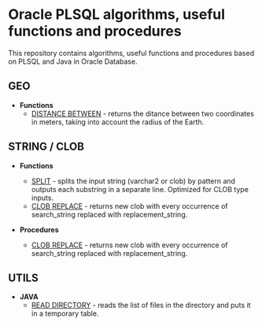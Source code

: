 # Oracle PLSQL algorithms, useful functions and procedures

This repository contains algorithms, useful functions and procedures 
based on PLSQL and Java in Oracle Database.

## GEO

* **Functions**
  * [DISTANCE BETWEEN](geo/distance_between.ddl) - returns the ditance between two coordinates in meters, taking into account the radius of the Earth.


## STRING / CLOB

* **Functions**
  * [SPLIT](string/split_.ddl) - splits the input string (varchar2 or clob) by pattern and outputs each substring in a separate line. Optimized for CLOB type inputs.
  * [CLOB REPLACE](string/clob_replace_f.ddl) - returns new clob with every occurrence of search_string replaced with replacement_string.

* **Procedures**
  * [CLOB REPLACE](string/clob_replace.ddl) - returns new clob with every occurrence of search_string replaced with replacement_string.


## UTILS

* **JAVA**
  * [READ DIRECTORY](utils/read_dir) - reads the list of files in the directory and puts it in a temporary table.
